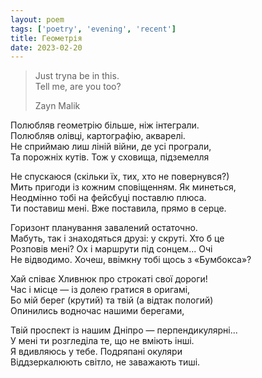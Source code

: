 ```yaml
---
layout: poem
tags: ['poetry', 'evening', 'recent']
title: Геометрія
date: 2023-02-20
---
```


> Just tryna be in this.<br>
> Tell me, are you too?
>
> <footer>Zayn Malik</footer>

Полюбляв геометрію більше, ніж інтеграли.<br>
Полюбляв олівці, картографію, акварелі.<br>
Не сприймаю лиш ліній війни, де усі програли,<br>
Та порожніх кутів. Тож у сховища, підземелля<br>

Не спускаюся (скільки їх, тих, хто не повернувся?)<br>
Мить пригоди із кожним сповіщенням. Як минеться,<br>
Неодмінно тобі на фейсбуці поставлю плюса.<br>
Ти поставиш мені. Вже поставила, прямо в серце.<br>

Горизонт планування завалений остаточно.<br>
Мабуть, так і знаходяться друзі: у скруті. Хто б це<br>
Розповів мені? Ох і маршрути під сонцем... Очі<br>
Не відводимо. Хочеш, ввімкну тобі щось з «Бумбокса»?<br>

Хай співає Хливнюк про строкаті свої дороги!<br>
Час і місце — із долею гратися в оригамі,<br>
Бо мій берег (крутий) та твій (а відтак пологий)<br>
Опинились водночас нашими берегами,<br>

Твій проспект із нашим Дніпро — перпендикулярні...<br>
У мені ти розгледіла те, що не вміють інші.<br>
Я вдивляюсь у тебе. Подряпані окуляри<br>
Віддзеркалюють світло, не заважають тиші.

